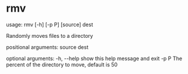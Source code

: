 rmv
===

usage: rmv [-h] [-p P] [source] dest

Randomly moves files to a directory

positional arguments:
  source
  dest

optional arguments:
  -h, --help  show this help message and exit
  -p P        The percent of the directory to move, default is 50
